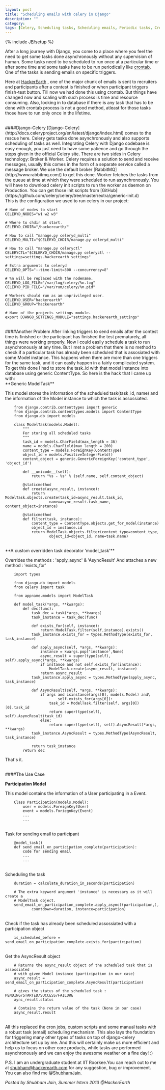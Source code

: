 ```yaml
---
layout: post
title: "Scheduling emails with celery in Django"
description: ""
category: 
tags: [Celery, Scheduling tasks, Scheduling emails, Periodic tasks, Crontab, Django, RabbitMQ]
---
```

{% include JB/setup %}

After a long journey with Django, you come to a place where you feel the need to
get some tasks done asynchronously without any supervision of human. Some tasks
need to be scheduled to run once at a particular time or after some time and
some tasks have to be run periodically like
[crontab](http://en.wikipedia.org/wiki/Cron). One of the tasks is
sending emails on specific triggers.

Here at [HackerEarth](http://www.hackerearth.com/)
, one of the major chunk of emails is sent to recruiters and participants after 
a contest is finished or when participant triggers finish-test button. 
Till now we had done this using crontab. But things have changed now and
scaling with such process is time and resource consuming.
Also, looking in to database if there is any task that has to be done with crontab process is not a
good method, atleast for those tasks those have to run only once in the
lifetime.

<br>
####Django-Celery
[Django-Celery](http://docs.celeryproject.org/en/latest/django/index.html)
comes to the rescue here.
Celery gets tasks done asynchronously and also supports scheduling of tasks as well.
Integrating Celery with Django codebase is easy enough, you just need to have some
patience and go through the steps given in the official Celery site.
There are two sides in Celery technology: Broker & Worker. Celery requires a
solution to send and receive messages, usually this comes in the form of a
separate service called a message broker. We use the default broker 
[RabbitMQ](http://www.rabbitmq.com/) to get this done. 
Worker fetches the tasks from the queue at time at which they were scheduled 
to run asynchronously.
You will have to download celery init scripts to run the worker as daemon on
Production. You can get those init scripts from 
[GitHub](https://github.com/celery/celery/tree/master/extra/generic-init.d)
<br>
This is the configuration we used to run celery in our project:
<br>

    # Name of nodes to start
    CELERYD_NODES="w1 w2 w3"

    # Where to chdir at start.
    CELERYD_CHDIR="/hackerearth/"

    # How to call "manage.py celeryd_multi"
    CELERYD_MULTI="$CELERYD_CHDIR/manage.py celeryd_multi"

    # How to call "manage.py celeryctl"
    CELERYCTL="$CELERYD_CHDIR/manage.py celeryctl --settings=settings.hackerearth_settings"

    # Extra arguments to celeryd
    CELERYD_OPTS="--time-limit=300 --concurrency=8"

    # %n will be replaced with the nodename.
    CELERYD_LOG_FILE="/var/log/celery/%n.log"
    CELERYD_PID_FILE="/var/run/celery/%n.pid"

    # Workers should run as an unprivileged user.
    CELERYD_USER="hackerearth"
    CELERYD_GROUP="hackerearth"

    # Name of the projects settings module.
    export DJANGO_SETTINGS_MODULE="settings.hackerearth_settings"

<br>
####Another Problem
After linking triggers to send emails after the contest time is finished or the
participant has finished the test prematurely, all things were working
properly. Now I could easily schedule a task to run asynchronously 
at any time. But I met a problem that there is no method to check if a
particular task has already been scheduled that is assosiated with some Model instance.
This happens when there are more than one triggers for the same task, and it
can easily happen in a fairly complicated system.
To get this done I had to store the task_id with that model instance into
database using generic ContentType. So here is the hack that I
came up with:

<br>
**Generic ModelTask**

This model stores the information of the scheduled task(task_id, name)
and the information of the Model instance to which the task is assossiated.

        from django.contrib.contenttypes import generic
        from django.contrib.contenttypes.models import ContentType
        from django.db import models

        class ModelTask(models.Model):
            """
            For storing all scheduled tasks
            """
            task_id = models.CharField(max_length = 36)
            name = models.CharField(max_length = 200)
            content_type = models.ForeignKey(ContentType)
            object_id = models.PositiveIntegerField()
            content_object = generic.GenericForeignKey('content_type', 'object_id')

            def __unicode__(self):
                return "%s - %s" % (self.name, self.content_object)

            @staticmethod
            def create(async_result, instance):
                return ModelTask.objects.create(task_id=async_result.task_id,
                        name=async_result.task_name, content_object=instance)

            @staticmethod
            def filter(task, instance):
                content_type = ContentType.objects.get_for_model(instance)
                object_id = instance.id
                return ModelTask.objects.filter(content_type=content_type,
                        object_id=object_id, name=task.name)

<br>
**A custom overridden task decorator 'model_task'**

Overrides the methods : 'apply_async' & 'AsyncResult'
And attaches a new method : 'exists_for'

        import types

        from django.db import models
        from celery import task
        
        from appname.models import ModelTask

        def model_task(*args, **kwargs):
            def dec(func):
                task_dec = task(*args, **kwargs)
                task_instance = task_dec(func)

                def exists_for(self, instance):
                    return ModelTask.filter(self,instance).exists()
                task_instance.exists_for = types.MethodType(exists_for, task_instance)

                def apply_async(self, *args, **kwargs):
                    instance = kwargs.pop('instance',None)
                    async_result = super(type(self), self).apply_async(*args, **kwargs)
                    if instance and not self.exists_for(instance):
                        ModelTask.create(async_result, instance)
                    return async_result
                task_instance.apply_async = types.MethodType(apply_async, task_instance)

                def AsyncResult(self, *args, **kwargs):
                    if args and isinstance(args[0], models.Model) and\
                            self.exists_for(args[0]):
                        task_id = ModelTask.filter(self, args[0])[0].task_id
                        return super(type(self), self).AsyncResult(task_id)
                    else:
                        return super(type(self), self).AsyncResult(*args, **kwargs)
                task_instance.AsyncResult = types.MethodType(AsyncResult, task_instance)

                return task_instance
            return dec

That's it.

<br>
####The Use Case

**Participation Model**
    
This model contains the information of a User participating in a Event.
    
        Class Participation(models.Model):
            user = models.ForeignKey(User)
            event = models.ForiegnKey(Event)
            ...
            ...

<br>
Task for sending email to participant

        @model_task()
        def send_email_on_participation_complete(participation):
            code for sending email
            ...
            ...

<br>
Scheduling the task
    
        duration = calculate_duration_in_seconds(participation)

        # The extra keyword argument 'instance' is necessary as it will create a 
        # ModelTask object.
        send_email_on_participation_complete.apply_async((participation,),
                countdown=duration, instance=participation)


<br>
Check if the task has already been scheduled assossiated with a participation object

        is_scheduled_before = send_email_on_participation_complete.exists_for(participation)

<br>
Get the AsyncResult object

        # Returns the async_result object of the scheduled task that is assossiated
        # with given Model instance (participation in our case)
        async_result = send_email_on_participation_complete.AsyncResult(participation)

        # gives the status of the scheduled task : PENDING/STARTED/SUCCESS/FAILURE
        aync_result.status

        # Contains the return value of the task (None in our case)
        async_result.result

<br>
All this replaced the cron jobs, custom scripts and some manual tasks with a
robust task (email) scheduling mechanism. This also lays the foundation for
triggering many other types of tasks on top of django-celery architecture set
up by me. And this will certainly make us more efficient and help us to focus
on other core products, while tasks are performed asynchronously and we can
enjoy the awesome weather on a fine day! :)

P.S. I am an undergraduate student at IIT Roorkee.You can reach out to me at
shubham@hackerearth.com for any suggestion, bug or improvement.
You can also find me 
[@ShubhamJain](http://in.linkedin.com/pub/shubham-jain/54/4a/931/).

*Posted by Shubham Jain, Summer Intern 2013 @HackerEarth*
